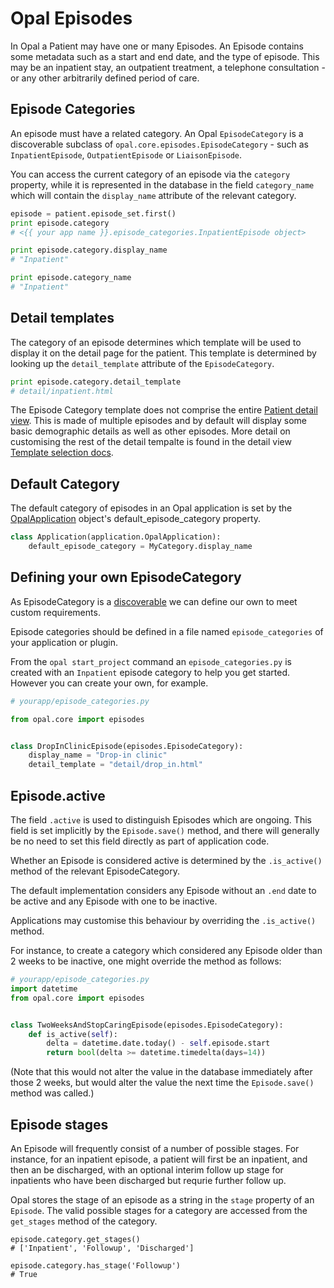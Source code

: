# Opal Episodes

In Opal a Patient may have one or many Episodes. An Episode contains some metadata
such as a start and end date, and the type of episode. This may be an inpatient
stay, an outpatient treatment, a telephone consultation  - or any other arbitrarily
defined period of care.


## Episode Categories

An episode must have a related category. An Opal `EpisodeCategory` is a discoverable
subclass of `opal.core.episodes.EpisodeCategory` - such as `InpatientEpisode`,
`OutpatientEpisode` or `LiaisonEpisode`.

You can access the current category of an episode via the `category` property, while
it is represented in the database in the field `category_name` which will contain
the `display_name` attribute of the relevant category.

```python
episode = patient.episode_set.first()
print episode.category
# <{{ your app name }}.episode_categories.InpatientEpisode object>

print episode.category.display_name
# "Inpatient"

print episode.category_name
# "Inpatient"
```

## Detail templates

The category of an episode determines which template will be used to display it
on the detail page for the patient. This template is determined by looking up
the `detail_template` attribute of the `EpisodeCategory`.

```python
print episode.category.detail_template
# detail/inpatient.html
```

The Episode Category template does not comprise the entire
[Patient detail view](patient_detail_views.md). This is made of multiple episodes
and by default will display some basic demographic details as well as other episodes.
More detail on customising the rest of the detail tempalte is found in the detail view
[Template selection docs](patient_detail_views.md#template-selection).

## Default Category

The default category of episodes in an Opal application is set by the
[OpalApplication](../reference/opal_application.md) object's default_episode_category
property.

```python
class Application(application.OpalApplication):
    default_episode_category = MyCategory.display_name
```

## Defining your own EpisodeCategory

As EpisodeCategory is a [discoverable](discoverable.md) we can define our own to
meet custom requirements.

Episode categories should be defined in a file named `episode_categories` of
your application or plugin.

From the `opal start_project` command an `episode_categories.py` is created
with an `Inpatient` episode category to help you get started. However
you can create your own, for example.

```python
# yourapp/episode_categories.py

from opal.core import episodes


class DropInClinicEpisode(episodes.EpisodeCategory):
    display_name = "Drop-in clinic"
    detail_template = "detail/drop_in.html"

```

## Episode.active

The field `.active` is used to distinguish Episodes which are ongoing. This field
is set implicitly by the `Episode.save()` method, and there will generally be no
need to set this field directly as part of application code.

Whether an Episode is considered active is determined by the `.is_active()` method
of the relevant EpisodeCategory.

The default implementation considers any Episode without an `.end` date to be active
and any Episode with one to be inactive.

Applications may customise this behaviour by overriding the `.is_active()` method.

For instance, to create a category which considered any Episode older than 2 weeks to
be inactive, one might override the method as follows:

```python
# yourapp/episode_categories.py
import datetime
from opal.core import episodes


class TwoWeeksAndStopCaringEpisode(episodes.EpisodeCategory):
    def is_active(self):
        delta = datetime.date.today() - self.episode.start
        return bool(delta >= datetime.timedelta(days=14))

```

(Note that this would not alter the value in the database immediately after those 2
weeks, but would alter the value the next time the `Episode.save()` method was called.)

## Episode stages

An Episode will frequently consist of a number of possible stages. For instance,
for an inpatient episode, a patient will first be an inpatient, and then an
be discharged, with an optional interim follow up stage for inpatients who have been
discharged but requrie further follow up.

Opal stores the stage of an episode as a string in the `stage` property of an
`Episode`. The valid possible stages for a category are accessed from the
`get_stages` method of the category.

```
episode.category.get_stages()
# ['Inpatient', 'Followup', 'Discharged']

episode.category.has_stage('Followup')
# True
```
